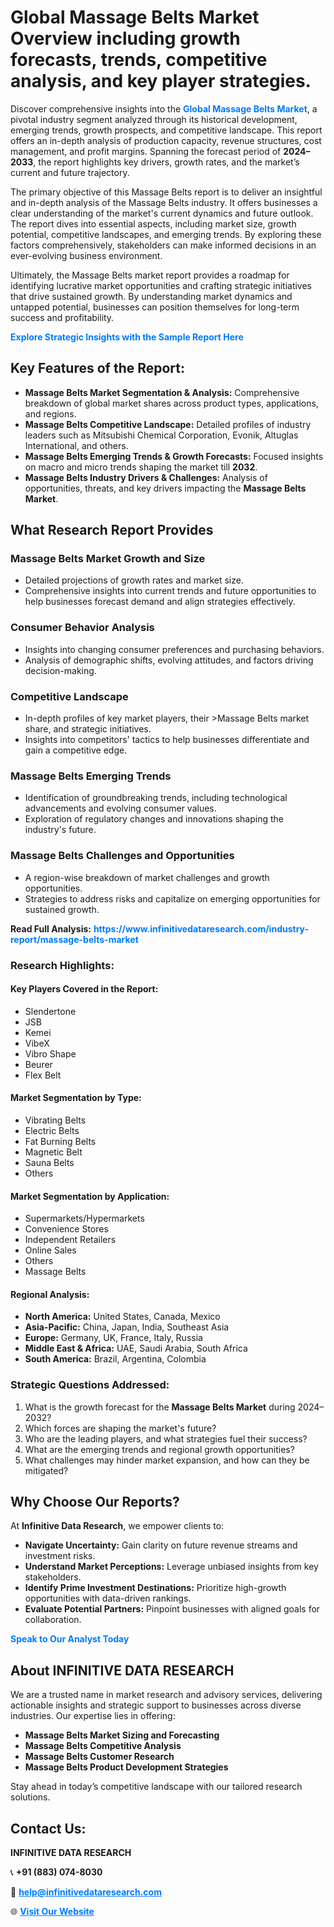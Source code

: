 <h1>Global Massage Belts Market Overview including growth forecasts, trends, competitive analysis, and key player strategies.</h1>
<p>
Discover comprehensive insights into the 
<a href="https://www.infinitivedataresearch.com/industry-report/massage-belts-market" rel="dofollow" style="color: #007BFF; text-decoration: none;"><strong>Global Massage Belts Market</strong></a>, a pivotal industry segment analyzed through its historical development, emerging trends, growth prospects, and competitive landscape. This report offers an in-depth analysis of production capacity, revenue structures, cost management, and profit margins. Spanning the forecast period of <strong>2024–2033</strong>, the report highlights key drivers, growth rates, and the market’s current and future trajectory.
</p>
<p>
The primary objective of this Massage Belts report is to deliver an insightful and in-depth analysis of the Massage Belts industry. It offers businesses a clear understanding of the market's current dynamics and future outlook. The report dives into essential aspects, including market size, growth potential, competitive landscapes, and emerging trends. By exploring these factors comprehensively, stakeholders can make informed decisions in an ever-evolving business environment.
</p>
<p>
Ultimately, the Massage Belts market report provides a roadmap for identifying lucrative market opportunities and crafting strategic initiatives that drive sustained growth. By understanding market dynamics and untapped potential, businesses can position themselves for long-term success and profitability.
</p>
<p>
<a href="https://www.infinitivedataresearch.com/request-sample/reportId=112399" style="color: #007BFF; text-decoration: none;"><strong>Explore Strategic Insights with the Sample Report Here</strong></a>
</p>

<h2>Key Features of the Report:</h2>
<ul>
<li><strong>Massage Belts Market Segmentation & Analysis:</strong> Comprehensive breakdown of global market shares across product types, applications, and regions.</li>
<li><strong>Massage Belts Competitive Landscape:</strong> Detailed profiles of industry leaders such as Mitsubishi Chemical Corporation, Evonik, Altuglas International, and others.</li>
<li><strong>Massage Belts Emerging Trends & Growth Forecasts:</strong> Focused insights on macro and micro trends shaping the market till <strong>2032</strong>.</li>
<li><strong>Massage Belts Industry Drivers & Challenges:</strong> Analysis of opportunities, threats, and key drivers impacting the <strong>Massage Belts Market</strong>.</li>
</ul>

<h2>What Research Report Provides</h2>
<h3>Massage Belts Market Growth and Size</h3>
<ul>
<li>Detailed projections of growth rates and market size.</li>
<li>Comprehensive insights into current trends and future opportunities to help businesses forecast demand and align strategies effectively.</li>
</ul>

<h3>Consumer Behavior Analysis</h3>
<ul>
<li>Insights into changing consumer preferences and purchasing behaviors.</li>
<li>Analysis of demographic shifts, evolving attitudes, and factors driving decision-making.</li>
</ul>

<h3>Competitive Landscape</h3>
<ul>
<li>In-depth profiles of key market players, their >Massage Belts market share, and strategic initiatives.</li>
<li>Insights into competitors' tactics to help businesses differentiate and gain a competitive edge.</li>
</ul>

<h3>Massage Belts Emerging Trends</h3>
<ul>
<li>Identification of groundbreaking trends, including technological advancements and evolving consumer values.</li>
<li>Exploration of regulatory changes and innovations shaping the industry's future.</li>
</ul>

<h3>Massage Belts Challenges and Opportunities</h3>
<ul>
<li>A region-wise breakdown of market challenges and growth opportunities.</li>
<li>Strategies to address risks and capitalize on emerging opportunities for sustained growth.</li>
</ul>
<p><strong>Read Full Analysis:</strong> <a href="https://www.infinitivedataresearch.com/industry-report/massage-belts-market" rel="dofollow" style="color: #007BFF; text-decoration: none;"><strong>https://www.infinitivedataresearch.com/industry-report/massage-belts-market</strong></a></p>
<h3>Research Highlights:</h3>
<h4>Key Players Covered in the Report:</h4>
<ul><li>Slendertone</li><li>JSB</li><li>Kemei</li><li>VibeX</li><li>Vibro Shape</li><li>Beurer</li><li>Flex Belt</li></ul>
<h4>Market Segmentation by Type:</h4>
<ul><li>Vibrating Belts</li><li>Electric Belts</li><li>Fat Burning Belts</li><li>Magnetic Belt</li><li>Sauna Belts</li><li>Others</li></ul>
<h4>Market Segmentation by Application:</h4>
<ul><li>Supermarkets/Hypermarkets</li><li>Convenience Stores</li><li>Independent Retailers</li><li>Online Sales</li><li>Others</li><li>Massage Belts</li></ul>

<h4>Regional Analysis:</h4>
<ul>
<li><strong>North America:</strong> United States, Canada, Mexico</li>
<li><strong>Asia-Pacific:</strong> China, Japan, India, Southeast Asia</li>
<li><strong>Europe:</strong> Germany, UK, France, Italy, Russia</li>
<li><strong>Middle East & Africa:</strong> UAE, Saudi Arabia, South Africa</li>
<li><strong>South America:</strong> Brazil, Argentina, Colombia</li>
</ul>

<h3>Strategic Questions Addressed:</h3>
<ol>
<li>What is the growth forecast for the <strong>Massage Belts Market</strong> during 2024–2032?</li>
<li>Which forces are shaping the market's future?</li>
<li>Who are the leading players, and what strategies fuel their success?</li>
<li>What are the emerging trends and regional growth opportunities?</li>
<li>What challenges may hinder market expansion, and how can they be mitigated?</li>
</ol>

<h2>Why Choose Our Reports?</h2>
<p>At <strong>Infinitive Data Research</strong>, we empower clients to:</p>
<ul>
<li><strong>Navigate Uncertainty:</strong> Gain clarity on future revenue streams and investment risks.</li>
<li><strong>Understand Market Perceptions:</strong> Leverage unbiased insights from key stakeholders.</li>
<li><strong>Identify Prime Investment Destinations:</strong> Prioritize high-growth opportunities with data-driven rankings.</li>
<li><strong>Evaluate Potential Partners:</strong> Pinpoint businesses with aligned goals for collaboration.</li>
</ul>
<p><a href="https://www.infinitivedataresearch.com/industry-report/massage-belts-market" rel="dofollow" style="color: #007BFF; text-decoration: none;"><strong>Speak to Our Analyst Today</strong></a></p>

<h2>About INFINITIVE DATA RESEARCH</h2>
<p>We are a trusted name in market research and advisory services, delivering actionable insights and strategic support to businesses across diverse industries. Our expertise lies in offering:</p>
<ul>
<li><strong>Massage Belts Market Sizing and Forecasting</strong></li>
<li><strong>Massage Belts Competitive Analysis</strong></li>
<li><strong>Massage Belts Customer Research</strong></li>
<li><strong>Massage Belts Product Development Strategies</strong></li>
</ul>
<p>Stay ahead in today’s competitive landscape with our tailored research solutions.</p>

<h2>Contact Us:</h2>
<p><strong>INFINITIVE DATA RESEARCH</strong></p>
<p>📞 <strong>+91 (883) 074-8030</strong></p>
<p>📧 <strong><a href="mailto:help@infinitivedataresearch.com" style="color: #007BFF;">help@infinitivedataresearch.com</a></strong></p>
<p>🌐 <strong><a href="https://www.infinitivedataresearch.com" rel="dofollow" style="color: #007BFF;">Visit Our Website</a></strong></p>